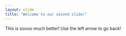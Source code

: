 ```yaml
---
layout: slide
title: "Welcome to our second slide!"
---
```

This is soooo much better!
Use the left arrow to go back!
